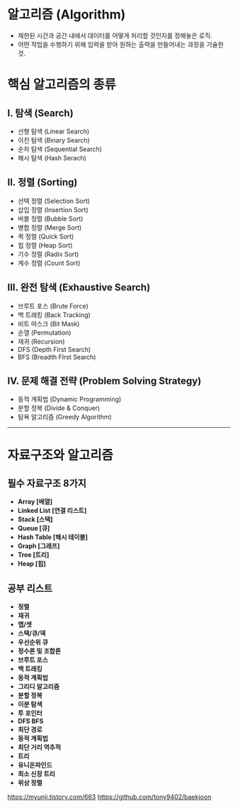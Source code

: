 # 알고리즘 (Algorithm)
- 제한된 시간과 공간 내에서 데이터를 어떻게 처리할 것인지를 정해놓은 로직.
- 어떤 작업을 수행하기 위해 입력을 받아 원하는 출력을 만들어내는 과정을 기술한 것.

# 핵심 알고리즘의 종류

## I. 탐색 (Search)

- 선형 탐색 (Linear Search)
- 이진 탐색 (Binary Search)
- 순차 탐색 (Sequential Search)
- 해시 탐색 (Hash Serach)

## II. 정렬 (Sorting)

- 선택 정렬 (Selection Sort)
- 삽입 정렬 (Insertion Sort)
- 버블 정렬 (Bubble Sort)
- 병합 정렬 (Merge Sort)
- 퀵 정렬 (Quick Sort)
- 힙 정렬 (Heap Sort)
- 기수 정렬 (Radix Sort)
- 계수 정렬 (Count Sort)

## III. 완전 탐색 (Exhaustive Search)
- 브루트 포스 (Brute Force)
- 백 트래킹 (Back Tracking)
- 비트 마스크 (Bit Mask)
- 순열 (Permutation)
- 재귀 (Recursion)
- DFS (Depth First Search)
- BFS (Breadth FIrst Search)

## IV. 문제 해결 전략 (Problem Solving Strategy)
- 동적 계획법 (Dynamic Programming)
- 분할 정복 (Divide & Conquer)
- 탐욕 알고리즘 (Greedy Algorithm)

<hr>

# 자료구조와 알고리즘

## 필수 자료구조 8가지
* **Array [배열]**
* **Linked List [연결 리스트]**
* **Stack [스택]**
* **Queue [큐]**
* **Hash Table [해시 테이블]**
* **Graph [그래프]**
* **Tree [트리]**
* **Heap [힙]**

## 공부 리스트
* **정렬**
* **재귀**
* **맵/셋**
* **스택/큐/덱**
* **우선순위 큐**
* **정수론 및 조합론**
* **브루트 포스**
* **백 트래킹**
* **동적 계획법**
* **그리디 알고리즘**
* **분할 정복**
* **이분 탐색**
* **투 포인터**
* **DFS BFS**
* **최단 경로**
* **동적 계획법**
* **최단 거리 역추적**
* **트리**
* **유니온파인드**
* **최소 신장 트리**
* **위상 정렬**


https://myunji.tistory.com/663
https://github.com/tony9402/baekjoon
